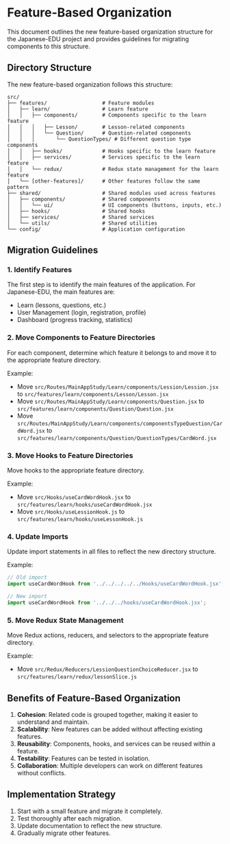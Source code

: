 # Feature-Based Organization

This document outlines the new feature-based organization structure for the Japanese-EDU project and provides guidelines for migrating components to this structure.

## Directory Structure

The new feature-based organization follows this structure:

```
src/
├── features/                  # Feature modules
│   ├── learn/                 # Learn feature
│   │   ├── components/        # Components specific to the learn feature
│   │   │   ├── Lesson/        # Lesson-related components
│   │   │   └── Question/      # Question-related components
│   │   │       └── QuestionTypes/ # Different question type components
│   │   ├── hooks/             # Hooks specific to the learn feature
│   │   ├── services/          # Services specific to the learn feature
│   │   └── redux/             # Redux state management for the learn feature
│   └── [other-features]/      # Other features follow the same pattern
├── shared/                    # Shared modules used across features
│   ├── components/            # Shared components
│   │   └── ui/                # UI components (buttons, inputs, etc.)
│   ├── hooks/                 # Shared hooks
│   ├── services/              # Shared services
│   └── utils/                 # Shared utilities
└── config/                    # Application configuration
```

## Migration Guidelines

### 1. Identify Features

The first step is to identify the main features of the application. For Japanese-EDU, the main features are:

- Learn (lessons, questions, etc.)
- User Management (login, registration, profile)
- Dashboard (progress tracking, statistics)

### 2. Move Components to Feature Directories

For each component, determine which feature it belongs to and move it to the appropriate feature directory.

Example:
- Move `src/Routes/MainAppStudy/Learn/components/Lession/Lession.jsx` to `src/features/learn/components/Lesson/Lesson.jsx`
- Move `src/Routes/MainAppStudy/Learn/components/Question.jsx` to `src/features/learn/components/Question/Question.jsx`
- Move `src/Routes/MainAppStudy/Learn/components/componentsTypeQuestion/CardWord.jsx` to `src/features/learn/components/Question/QuestionTypes/CardWord.jsx`

### 3. Move Hooks to Feature Directories

Move hooks to the appropriate feature directory.

Example:
- Move `src/Hooks/useCardWordHook.jsx` to `src/features/learn/hooks/useCardWordHook.jsx`
- Move `src/Hooks/useLessionHook.js` to `src/features/learn/hooks/useLessonHook.js`

### 4. Update Imports

Update import statements in all files to reflect the new directory structure.

Example:
```javascript
// Old import
import useCardWordHook from '../../../../../Hooks/useCardWordHook.jsx';

// New import
import useCardWordHook from '../../../hooks/useCardWordHook.jsx';
```

### 5. Move Redux State Management

Move Redux actions, reducers, and selectors to the appropriate feature directory.

Example:
- Move `src/Redux/Reducers/LessionQuestionChoiceReducer.jsx` to `src/features/learn/redux/lessonSlice.js`

## Benefits of Feature-Based Organization

1. **Cohesion**: Related code is grouped together, making it easier to understand and maintain.
2. **Scalability**: New features can be added without affecting existing features.
3. **Reusability**: Components, hooks, and services can be reused within a feature.
4. **Testability**: Features can be tested in isolation.
5. **Collaboration**: Multiple developers can work on different features without conflicts.

## Implementation Strategy

1. Start with a small feature and migrate it completely.
2. Test thoroughly after each migration.
3. Update documentation to reflect the new structure.
4. Gradually migrate other features.